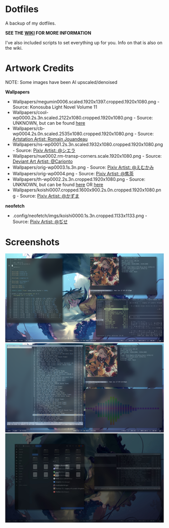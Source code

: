 # Dotfiles

A backup of my dotfiles.

**SEE THE [WIKI](https://github.com/mrniceguy127/dotfiles/wiki) FOR MORE INFORMATION**

I've also included scripts to set everything up for you. Info on that is also on the wiki.

# Artwork Credits

NOTE: Some images have been AI upscaled/denoised

**Wallpapers**

- Wallpapers/megumin0006.scaled.1920x1397.cropped.1920x1080.png - Source: Konosuba Light Novel Volume 11
- Wallpapers/cool-wp0000.2s.3n.scaled.2122x1080.cropped.1920x1080.png - Source: UNKNOWN, but can be found [here](https://osu.ppy.sh/beatmapsets/675779)
- Wallpapers/cb-wp0004.2s.0n.scaled.2535x1080.cropped.1920x1080.png - Source: [Artstation Artist: Romain Jouandeau](https://www.artstation.com/artwork/A61no)
- Wallpapers/ns-wp0001.2s.3n.scaled.1932x1080.cropped.1920x1080.png - Source: [Pixiv Artist: @シエラ](https://www.pixiv.net/en/artworks/65053285)
- Wallpapers/nue0002.rm-transp-corners.scale.1920x1080.png - Source: [Deviant Art Artist: @Carionto](https://www.deviantart.com/carionto/art/Touhou-Nue-Houjuu-minimalism-wallpaper-668541546)
- Wallpapers/orig-wp0003.1s.3n.png - Source: [Pixiv Artist: @えむかみ](https://www.pixiv.net/en/artworks/58823660)
- Wallpapers/orig-wp0004.png - Source: [Pixiv Artist: @焦茶](https://www.pixiv.net/en/artworks/74017219)
- Wallpapers/th-wp0002.2s.3n.cropped.1920x1080.png - Source: UNKNOWN, but can be found [here](https://osu.ppy.sh/beatmapsets/158023) OR [here](https://www.youtube.com/watch?v=lkicMsn-s_8)
- Wallpapers/koishi0007.cropped.1600x900.2s.0n.cropped.1920x1080.png - Source: [Pixiv Artist: @かずま](https://www.pixiv.net/en/artworks/61945190)

**neofetch**

- .config/neofetch/imgs/koishi0000.1s.3n.cropped.1133x1133.png - Source: [Pixiv Artist: @ぢせ](https://www.pixiv.net/en/artworks/76625949)

# Screenshots

![Preview 1](screenshots/koishi-theme-prev0000.png)
![Preview 2](screenshots/koishi-theme-prev0002.png)
![Preview 3](screenshots/koishi-theme-prev0001.png)
